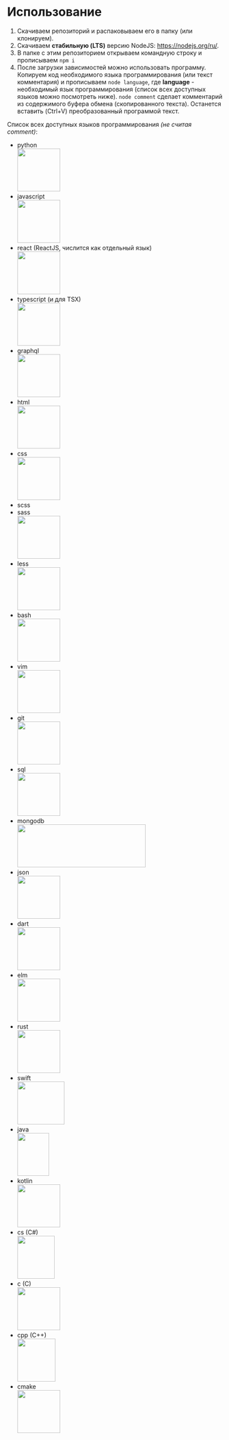 
# Использование
1. Скачиваем репозиторий и распаковываем его в папку (или клонируем).
2. Скачиваем **стабильную (LTS)** версию NodeJS: https://nodejs.org/ru/.
3. В папке с этим репозиторием открываем командную строку и прописываем ``` npm i ```
4. После загрузки зависимостей можно использовать программу. Копируем код необходимого языка программирования (или текст комментария) и прописываем ``` node language ```, где **language** - необходимый язык программирования (список всех доступных языков можно посмотреть ниже). ``` node comment ``` сделает комментарий из содержимого буфера обмена (скопированного текста). Останется вставить (Ctrl+V) преобразованный программой текст.

Список всех доступных языков программирования _(не считая comment)_:
* python
<br><img src="https://camo.githubusercontent.com/91de473fa3f2f749a56effc3e64f1049d108251f/68747470733a2f2f75706c6f61642e77696b696d656469612e6f72672f77696b6970656469612f636f6d6d6f6e732f7468756d622f632f63332f507974686f6e2d6c6f676f2d6e6f746578742e7376672f37363870782d507974686f6e2d6c6f676f2d6e6f746578742e7376672e706e67" width="100" height="100">
* javascript
<br><img src="https://upload.wikimedia.org/wikipedia/commons/thumb/9/99/Unofficial_JavaScript_logo_2.svg/1200px-Unofficial_JavaScript_logo_2.svg.png" width="100" height="100">
* react (ReactJS, числится как отдельный язык)
<br><img src="https://cdn.iconscout.com/icon/free/png-256/react-1-282599.png" width="100" height="100">
* typescript (и для TSX)
<br><img src="https://i0.wp.com/storage.googleapis.com/blog-images-backup/1*0ei2MOQxAzF7krm-v60wnQ.jpeg?ssl=1" width="100" height="100">
* graphql
<br><img src="https://upload.wikimedia.org/wikipedia/commons/thumb/1/17/GraphQL_Logo.svg/1200px-GraphQL_Logo.svg.png" width="100" height="100">
* html
<br><img src="https://icons.iconarchive.com/icons/cornmanthe3rd/plex/256/Other-html-5-icon.png" width="100" height="100">
* css
<br><img src="https://cdn.iconscout.com/icon/free/png-256/css-118-569410.png" width="100" height="100">
* scss
* sass
<br><img src="https://cdn.worldvectorlogo.com/logos/sass-1.svg" width="100" height="100">
* less
<br><img src="https://cdn.iconscout.com/icon/free/png-256/less-18-1175145.png" width="100" height="100">
* bash
<br><img src="https://upload.wikimedia.org/wikipedia/commons/thumb/2/20/Bash_Logo_black_and_white_icon_only.svg/896px-Bash_Logo_black_and_white_icon_only.svg.png" width="100" height="100">
* vim
<br><img src="https://cdn.worldvectorlogo.com/logos/vim.svg" width="100" height="100">
* git
<br><img src="https://upload.wikimedia.org/wikipedia/commons/thumb/3/3f/Git_icon.svg/1024px-Git_icon.svg.png" width="100" height="100">
* sql
<br><img src="https://www.flaticon.com/svg/static/icons/svg/29/29594.svg" width="100" height="100">
* mongodb
<br><img src="https://upload.wikimedia.org/wikipedia/commons/thumb/9/93/MongoDB_Logo.svg/1280px-MongoDB_Logo.svg.png" width="300" height="100">
* json
<br><img src="https://image.flaticon.com/icons/png/512/136/136443.png" width="100" height="100">
* dart
<br><img src="https://avatars3.githubusercontent.com/u/1609975?s=400&v=4" width="100" height="100">
* elm
<br><img src="https://upload.wikimedia.org/wikipedia/commons/thumb/f/f3/Elm_logo.svg/1024px-Elm_logo.svg.png" width="100" height="100">
* rust
<br><img src="https://upload.wikimedia.org/wikipedia/ru/thumb/d/d5/Rust_programming_language_black_logo.svg/1200px-Rust_programming_language_black_logo.svg.png" width="100" height="100">
* swift
<br><img src="https://upload.wikimedia.org/wikipedia/commons/thumb/9/9d/Swift_logo.svg/1200px-Swift_logo.svg.png" width="110" height="100">
* java
<br><img src="https://seeklogo.com/images/J/java-logo-7F8B35BAB3-seeklogo.com.png" width="74" height="100">
* kotlin
<br><img src="https://upload.wikimedia.org/wikipedia/commons/thumb/7/74/Kotlin-logo.svg/600px-Kotlin-logo.svg.png" width="100" height="100">
* cs (C#)
<br><img src="https://seeklogo.com/images/C/c-sharp-c-logo-02F17714BA-seeklogo.com.png" width="87" height="100">
* c (C)
<br><img src="https://cdn.iconscout.com/icon/free/png-256/c-programming-569564.png" width="100" height="100">
* cpp (C++)
<br><img src="https://upload.wikimedia.org/wikipedia/commons/thumb/1/18/ISO_C%2B%2B_Logo.svg/306px-ISO_C%2B%2B_Logo.svg.png" width="89" height="100">
* cmake
<br><img src="https://upload.wikimedia.org/wikipedia/commons/thumb/1/13/Cmake.svg/1200px-Cmake.svg.png" width="100" height="100">